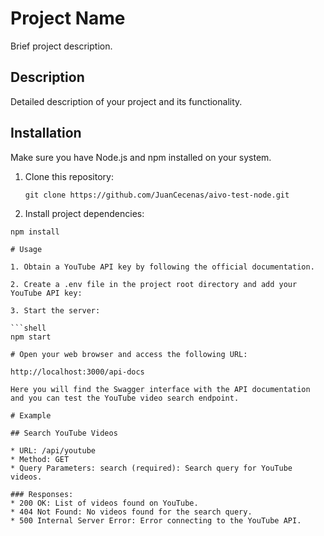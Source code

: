# Project Name

Brief project description.

## Description

Detailed description of your project and its functionality.

## Installation

Make sure you have Node.js and npm installed on your system.

1. Clone this repository:

   ```shell
   git clone https://github.com/JuanCecenas/aivo-test-node.git

2. Install project dependencies: 

  ```shell
  npm install

# Usage

1. Obtain a YouTube API key by following the official documentation.

2. Create a .env file in the project root directory and add your YouTube API key:

3. Start the server:

  ```shell
  npm start

# Open your web browser and access the following URL:

http://localhost:3000/api-docs

Here you will find the Swagger interface with the API documentation and you can test the YouTube video search endpoint.

# Example

## Search YouTube Videos

* URL: /api/youtube
* Method: GET
* Query Parameters: search (required): Search query for YouTube videos.

### Responses:
* 200 OK: List of videos found on YouTube.
* 404 Not Found: No videos found for the search query.
* 500 Internal Server Error: Error connecting to the YouTube API.
